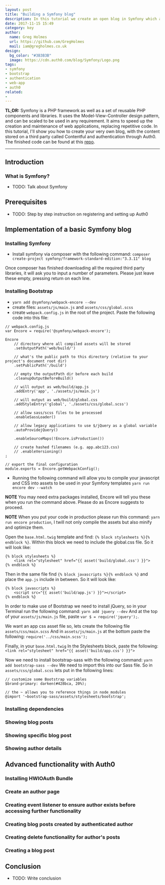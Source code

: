 ```yaml
---
layout: post
title: "Building a Symfony blog"
description: In this tutorial we create an open blog in Symfony which allows users to sign up and become authors, using Auth0 to authenticate
date: 2017-11-15 15:49
category: key
author:
  name: Greg Holmes
  url: https://github.com/GregHolmes
  mail: iam@gregholmes.co.uk
design:
  bg_color: "#3B3B3B"
  image: https://cdn.auth0.com/blog/Symfony/Logo.png
tags:
- symfony
- bootstrap
- authentication
- web-app
- auth0
related:
-
---
```


**TL;DR:** Symfony is a PHP framework as well as a set of reusable PHP components and libraries. It uses the Model-View-Controller design pattern, and can be scaled to be used in any requirement.  It aims to speed up the creation and maintenance of web applications, replacing repetitive code. In this tutorial, I'll show you how to create your very own blog, with the content stored on a third party called Contentful and authentication through Auth0. The finished code can be found at this [repo](https://github.com/GregHolmes/symfony-blog).

---

## Introduction

### What is Symfony?

* TODO: Talk about Symfony

## Prerequisites

* TODO: Step by step instruction on registering and setting up Auth0

## Implementation of a basic Symfony blog

### Installing Symfony

* Install symfony via composer with the following command: `composer create-project symfony/framework-standard-edition:"3.3.11" blog`

Once composer has finished downloading all the required third party libraries, it will ask you to input a number of parameters. Please just leave these empty, pressing return on each line.

### Installing Bootstrap

* `yarn add @symfony/webpack-encore --dev`
* create files: `assets/js/main.js` and `assets/css/global.scss`
* create `webpack.config.js` in the root of the project. Paste the following code into this file:

```
// webpack.config.js
var Encore = require('@symfony/webpack-encore');

Encore
    // directory where all compiled assets will be stored
    .setOutputPath('web/build/')

    // what's the public path to this directory (relative to your project's document root dir)
    .setPublicPath('/build')

    // empty the outputPath dir before each build
    .cleanupOutputBeforeBuild()

    // will output as web/build/app.js
    .addEntry('app', './assets/js/main.js')

    // will output as web/build/global.css
    .addStyleEntry('global', './assets/css/global.scss')

    // allow sass/scss files to be processed
    .enableSassLoader()

    // allow legacy applications to use $/jQuery as a global variable
    .autoProvidejQuery()

    .enableSourceMaps(!Encore.isProduction())

    // create hashed filenames (e.g. app.abc123.css)
    // .enableVersioning()
;

// export the final configuration
module.exports = Encore.getWebpackConfig();
```

* Running the following command will allow you to compile your javascript and CSS into assets to be used in your Symfony templates `yarn run encore dev --watch`

**NOTE** You may need extra packages installed, Encore will tell you these when you run the command above. Please do as Encore suggests to proceed.

**NOTE** When you put your code in production please run this command: `yarn run encore production`, I twill not only compile the assets but also minify and optimize them.

Open the `base.html.twig` template and find: `{% block stylesheets %}{% endblock %}`. Within this block we need to include the global.css file. So it will look like:
```
{% block stylesheets %}
    <link rel="stylesheet" href="{{ asset('build/global.css') }}">
{% endblock %}
```

Then in the same file find `{% block javascripts %}{% endblock %}` and place the `app.js` include in between. So it will look like:
```
{% block javascripts %}
    <script src="{{ asset('build/app.js') }}"></script>
{% endblock %}
```

In order to make use of Bootstrap we need to install jQuery, so in your Terminal run the following command: `yarn add jquery --dev`
And at the top of your `assets/js/main.js` file, paste `var $ = require('jquery');`.

We want an app css asset file so, lets create the following file `assets/css/main.scss`
And in `assets/js/main.js` at the bottom paste the following: `require('../css/main.scss');`

Finally, in your `base.html.twig` In the Stylesheets block, paste the following: `<link rel="stylesheet" href="{{ asset('build/app.css') }}">`

Now we need to install bootstrap-sass with the following command: `yarn add bootstrap-sass --dev`
We need to import this into our Sass file. So in `assets/css/global.scss` lets put in the following lines:

```
// customize some Bootstrap variables
$brand-primary: darken(#428bca, 20%);

// the ~ allows you to reference things in node_modules
@import '~bootstrap-sass/assets/stylesheets/bootstrap';
```


### Installing dependencies
### Showing blog posts
### Showing specific blog post
### Showing author details

## Advanced functionality with Auth0

### Installing HWIOAuth Bundle
### Create an author page
### Creating event listener to ensure author exists before accessing further functionality
### Creating blog posts created by authenticated author
### Creating delete functionality for author's posts
### Creating a blog post

## Conclusion

* TODO: Write conclusion
